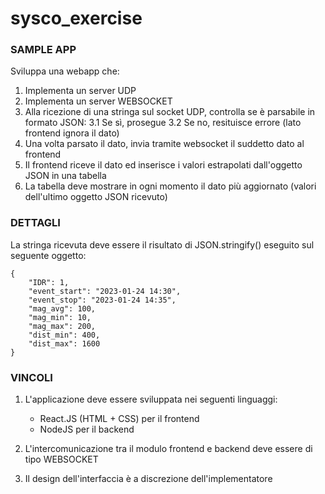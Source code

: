 # sysco_exercise

### SAMPLE APP ###

Sviluppa una webapp che:

1. Implementa un server UDP
2. Implementa un server WEBSOCKET
3. Alla ricezione di una stringa sul socket UDP, controlla se è parsabile in formato JSON:
    3.1 Se sì, prosegue
    3.2 Se no, resituisce errore (lato frontend ignora il dato)
4. Una volta parsato il dato, invia tramite websocket il suddetto dato al frontend
5. Il frontend riceve il dato ed inserisce i valori estrapolati dall'oggetto JSON in una tabella
6. La tabella deve mostrare in ogni momento il dato più aggiornato (valori dell'ultimo oggetto JSON ricevuto)

### DETTAGLI ###

La stringa ricevuta deve essere il risultato di JSON.stringify() eseguito sul seguente oggetto:

    {
        "IDR": 1,
        "event_start": "2023-01-24 14:30",
        "event_stop": "2023-01-24 14:35",
        "mag_avg": 100,
        "mag_min": 10,
        "mag_max": 200,
        "dist_min": 400,
        "dist_max": 1600
    }

### VINCOLI ###

1. L'applicazione deve essere sviluppata nei seguenti linguaggi:

    - React.JS (HTML + CSS) per il frontend
    - NodeJS per il backend

2. L'intercomunicazione tra il modulo frontend e backend deve essere di tipo WEBSOCKET
3. Il design dell'interfaccia è a discrezione dell'implementatore
